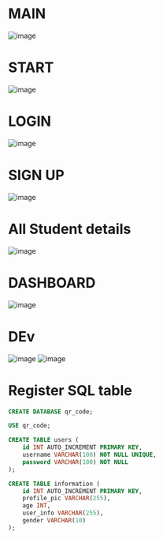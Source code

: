 # MAIN
![image](https://github.com/user-attachments/assets/8a0cffd9-4253-4419-b1c0-219b8a18de81)

# START
![image](https://github.com/user-attachments/assets/e9a2c22e-338f-41de-b46e-8f65d6a2eeb6)

# LOGIN
![image](https://github.com/user-attachments/assets/ea4dc852-aee2-4da0-9322-049bfe1900ea)

# SIGN UP
![image](https://github.com/user-attachments/assets/9ead96b2-7ab0-488e-b014-0034c316a634)

# All Student details
![image](https://github.com/user-attachments/assets/e5038361-3378-483a-ad09-a7e08832f407)

# DASHBOARD
![image](https://github.com/user-attachments/assets/5055dc20-b40c-4ee5-8fde-de97d55ce17e)

# DEv
![image](https://github.com/user-attachments/assets/17a29cbd-1ea0-41f4-91d2-ce6c5c2c7d2d)
![image](https://github.com/user-attachments/assets/ccd5edc5-d0f1-4986-b9ad-b3437ef47977)

# Register SQL table
```sql
CREATE DATABASE qr_code;

USE qr_code;

CREATE TABLE users (
    id INT AUTO_INCREMENT PRIMARY KEY,
    username VARCHAR(100) NOT NULL UNIQUE,
    password VARCHAR(100) NOT NULL
);

CREATE TABLE information (
    id INT AUTO_INCREMENT PRIMARY KEY,
    profile_pic VARCHAR(255),
    age INT,
    user_info VARCHAR(255),
    gender VARCHAR(10)
);

```

